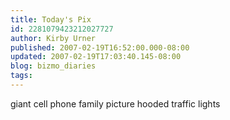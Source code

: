 ```yaml
---
title: Today's Pix
id: 2281079423212027727
author: Kirby Urner
published: 2007-02-19T16:52:00.000-08:00
updated: 2007-02-19T17:03:40.145-08:00
blog: bizmo_diaries
tags: 
---
```


[](https://blogger.googleusercontent.com/img/b/R29vZ2xl/AVvXsEhW4f8ZRNmAQt5fs8Dafn0dpWTJHVDuHTQZTYnbXCr-J5aNei_OuDLXSyWnIFyV9Nu_DbQkctyD49w-Gvb6Q1ew31nBeRKtOPTKi36iwruJ_Xo38hAjZ6L5xLfEFWFXYCyBKwwq/s1600-h/cellphone.jpg) giant cell phone[](https://blogger.googleusercontent.com/img/b/R29vZ2xl/AVvXsEhykjYEuTh8vT02lT7ds51wPwHwCzTPwH1OjanzGZpXQWY3wXB17mBmdDY4vbfGirPKX3ylRV124MZdKNaWlS4-ZmkpHy3UO8q-4dcTSFaqLEy1Q0QZv6RAozDj-jr78D7twQsB/s1600-h/fampix.jpg) family picture[](https://blogger.googleusercontent.com/img/b/R29vZ2xl/AVvXsEgXx02bst2nhGOAck9tAYuMLWYFCZLCXTbM8ZF48abz1CI5TIP7J-Nj9vjzizu4ky0XTLwn1JXKFBqvRyi2ZARO9BaLJ1UNOPgSVzn0ANHO9_6D4nwitUXO-k8aG2lVT5m2fkGS/s1600-h/hooded.jpg) hooded traffic lights